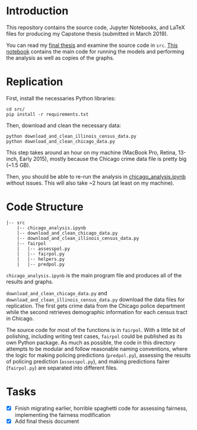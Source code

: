# Introduction

This repository contains the source code, Jupyter Notebooks, and LaTeX files
for producing my Capstone thesis (submitted in March 2019).

You can read my [final thesis](writeups/ThesisFinal.pdf) and
examine the source code in `src`. [This notebook](src/chicago_analysis.ipynb)
contains the main code for running the models and performing the analysis as
well as copies of the graphs.

# Replication

First, install the necessaries Python libraries:
```
cd src/
pip install -r requirements.txt
```
Then, download and clean the necessary data:
```
python download_and_clean_illinois_census_data.py
python download_and_clean_chicago_data.py
```
This step takes around an hour on my machine (MacBook Pro, Retina, 13-inch,
Early 2015), mostly because the Chicago crime data file is pretty big (\~1.5
GB).

Then, you should be able to re-run the analysis in
[chicago_analysis.ipynb](src/chicago_analysis.ipynb) without issues. This will
also take \~2 hours (at least on my machine).

# Code Structure

```
|-- src
    |-- chicago_analysis.ipynb
    |-- download_and_clean_chicago_data.py
    |-- download_and_clean_illinois_census_data.py
    |-- fairpol
    |   |-- assesspol.py
    |   |-- fairpol.py
    |   |-- helpers.py
    |   |-- predpol.py
```

`chicago_analysis.ipynb` is the main program file and produces all of the results and graphs.

`download_and_clean_chicago_data.py` and `download_and_clean_illinois_census_data.py` download the data files for replication. The first gets crime data from the Chicago police department while the second retrieves demographic information for each census tract in Chicago.

The source code for most of the functions is in `fairpol`. With a little bit of polishing, including writing test cases, `fairpol` could be published as its own Python package. As much as possible, the code in this directory attempts to be modular and follow reasonable naming conventions, where the logic for making policing predictions (`predpol.py`), assessing the results of policing prediction (`assesspol.py`), and making predictions fairer (`fairpol.py`) are separated into different files.

# Tasks
- [x] Finish migrating earlier, horrible spaghetti code for assessing fairness, implementing the fairness modification
- [x] Add final thesis document
